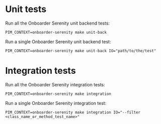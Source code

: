 # Unit tests

Run all the Onboarder Serenity unit backend tests:
```
PIM_CONTEXT=onboarder-serenity make unit-back
```

Run a single Onboarder Serenity unit backend test:
```
PIM_CONTEXT=onboarder-serenity make unit-back IO="path/to/the/test"
```

# Integration tests

Run all the Onboarder Serenity integration tests:
```
PIM_CONTEXT=onboarder-serenity make integration
```

Run a single Onboarder Serenity integration test:
```
PIM_CONTEXT=onboarder-serenity make integration IO="--filter <class_name_or_method_test_name>"
```
